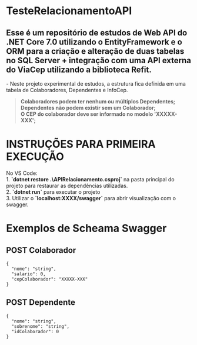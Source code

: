 # TesteRelacionamentoAPI
Esse é um repositório de estudos de Web API do .NET Core 7.0 utilizando o EntityFramework e o ORM para a criação e alteração de duas tabelas no SQL Server + integração com uma API externa do ViaCep utilizando a biblioteca Refit. <br>
---
<p> - Neste projeto experimental de estudos, a estrutura fica definida em uma tabela de Colaboradores, Dependentes e InfoCep.</p>

<p>
 
> <strong>Colaboradores podem ter nenhum ou múltiplos Dependentes;</strong> <br>
> <strong>Dependentes não podem existir sem um Colaborador;</strong> <br>
> <strong>O CEP do colaborador deve ser informado no modelo 'XXXXX-XXX';</strong> <br>

</p>

# INSTRUÇÕES PARA PRIMEIRA EXECUÇÃO
<p>
No VS Code:<br>
 1. <strong>`dotnet restore .\APIRelacionamento.csproj`</strong> na pasta principal do projeto para restaurar as dependências utilizadas. <br>
 2. <strong>`dotnet run`</strong> para executar o projeto <br> 
 3. Utilizar o <strong>`localhost:XXXX/swagger`</strong> para abrir visualização com o swagger. 
</p>

# Exemplos de Scheama Swagger
<h2>POST Colaborador</h2>
<p>
 
```
{
  "nome": "string",
  "salario": 0,
  "cepColaborador": "XXXXX-XXX"
}
```
</p>
<h2>POST Dependente</h2>
<p>

```
{
  "nome": "string",
  "sobrenome": "string",
  "idColaborador": 0
}
```
</p>
